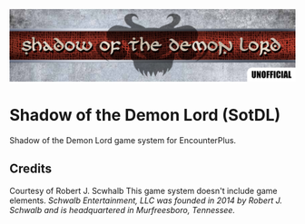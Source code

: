 ![SOTDL Game System Encounter+](images/sotdl_banner.png)

# Shadow of the Demon Lord (SotDL)
 Shadow of the Demon Lord game system for EncounterPlus.

## Credits
Courtesy of Robert J. Scwhalb
This game system doesn't include game elements.
_Schwalb Entertainment, LLC was founded in 2014 by Robert J. Schwalb and is headquartered in Murfreesboro, Tennessee._
